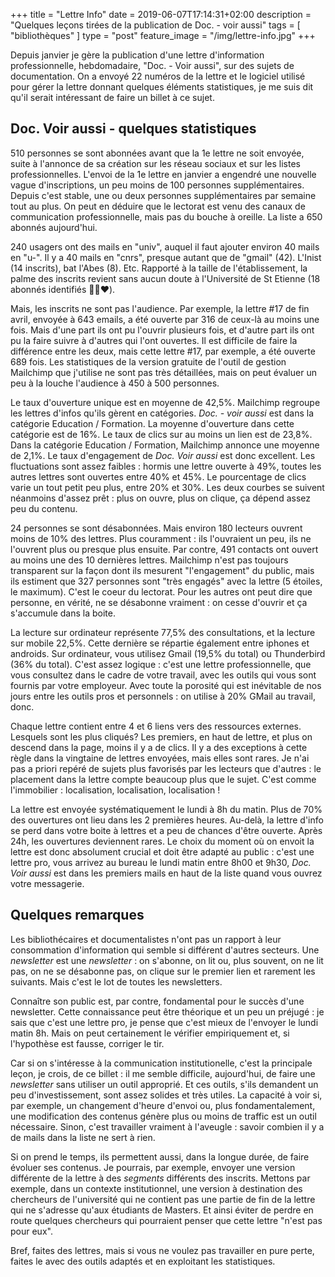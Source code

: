 +++
title = "Lettre Info"
date = 2019-06-07T17:14:31+02:00
description = "Quelques leçons tirées de la publication de Doc. - voir aussi"
tags = [ "bibliothèques" ]
type = "post"
feature_image = "/img/lettre-info.jpg"
+++

Depuis janvier je gère la publication d'une lettre d'information professionnelle, hebdomadaire, "Doc. - Voir aussi", sur des sujets de documentation.
On a envoyé 22 numéros de la lettre et le logiciel utilisé pour gérer la lettre donnant quelques éléments statistiques, je me suis dit qu'il serait intéressant de faire un billet à ce sujet.

## Doc. Voir aussi - quelques statistiques

510 personnes se sont abonnées avant que la 1e lettre ne soit envoyée, suite à l'annonce de sa création sur les réseau sociaux et sur les listes professionnelles. L'envoi de la 1e lettre en janvier a engendré une nouvelle vague d'inscriptions, un peu moins de 100 personnes supplémentaires. Depuis c'est stable, une ou deux personnes supplémentaires par semaine tout au plus.
On peut en déduire que le lectorat est venu des canaux de communication professionnelle, mais pas du bouche à oreille.
La liste a 650 abonnés aujourd'hui.

240 usagers ont des mails en "univ", auquel il faut ajouter environ 40 mails en "u-". Il y a 40 mails en "cnrs", presque autant que de "gmail" (42). L'Inist (14 inscrits), bat l'Abes (8). Etc. Rapporté à la taille de l'établissement, la palme des inscrits revient sans aucun doute à l'Université de St Etienne (18 abonnés identifiés 👋🤟❤️).

Mais, les inscrits ne sont pas l'audience. Par exemple, la lettre #17 de fin avril, envoyée à 643 emails, a été ouverte par 316 de ceux-là au moins une fois. Mais d'une part ils ont pu l'ouvrir plusieurs fois, et d'autre part ils ont pu la faire suivre à d'autres qui l'ont ouvertes. Il est difficile de faire la différence entre les deux, mais cette lettre #17, par exemple, a été ouverte 689 fois. Les statistiques de la version gratuite de l'outil de gestion Mailchimp que j'utilise ne sont pas très détaillées, mais on peut évaluer un peu à la louche l'audience à 450 à 500 personnes.

Le taux d'ouverture unique est en moyenne de 42,5%. Mailchimp regroupe les lettres d'infos qu'ils gèrent en catégories. _Doc. - voir aussi_ est dans la catégorie Education / Formation. La moyenne d'ouverture dans cette catégorie est de 16%.
Le taux de clics sur au moins un lien est de 23,8%. Dans la catégorie Education / Formation, Mailchimp annonce une moyenne de 2,1%.
Le taux d'engagement de _Doc. Voir aussi_ est donc excellent.
Les fluctuations sont assez faibles : hormis une lettre ouverte à 49%, toutes les autres lettres sont ouvertes entre 40% et 45%. Le pourcentage de clics varie un tout petit peu plus, entre 20% et 30%. Les deux courbes se suivent néanmoins d'assez prêt : plus on ouvre, plus on clique, ça dépend assez peu du contenu.

24 personnes se sont désabonnées. Mais environ 180 lecteurs ouvrent moins de 10% des lettres. Plus couramment : ils l'ouvraient un peu, ils ne l'ouvrent plus ou presque plus ensuite. Par contre, 491 contacts ont ouvert au moins une des 10 dernières lettres. Mailchimp n'est pas toujours transparent sur la façon dont ils mesurent "l'engagement" du public, mais ils estiment que 327 personnes sont "très engagés" avec la lettre (5 étoiles, le maximum). C'est le coeur du lectorat. Pour les autres ont peut dire que personne, en vérité, ne se désabonne vraiment : on cesse d'ouvrir et ça s'accumule dans la boite.

La lecture sur ordinateur représente 77,5% des consultations, et la lecture sur mobile 22,5%. Cette dernière se répartie également entre iphones et androids. Sur ordinateur, vous utilisez Gmail (19,5% du total) ou Thunderbird (36% du total). C'est assez logique : c'est une lettre professionnelle, que vous consultez dans le cadre de votre travail, avec les outils qui vous sont fournis par votre employeur. Avec toute la porosité qui est inévitable de nos jours entre les outils pros et personnels : on utilise à 20% GMail au travail, donc.

Chaque lettre contient entre 4 et 6 liens vers des ressources externes. Lesquels sont les plus cliqués? Les premiers, en haut de lettre, et plus on descend dans la page, moins il y a de clics. Il y a des exceptions à cette règle dans la vingtaine de lettres envoyées, mais elles sont rares.
Je n'ai pas a priori repéré de sujets plus favorisés par les lecteurs que d'autres : le placement dans la lettre compte beaucoup plus que le sujet. C'est comme l'immobilier : localisation, localisation, localisation !

La lettre est envoyée systématiquement le lundi à 8h du matin. Plus de 70% des ouvertures ont lieu dans les 2 premières heures. Au-delà, la lettre d'info se perd dans votre boite à lettres et a peu de chances d'être ouverte. Après 24h, les ouvertures deviennent rares. Le choix du moment où on envoit la lettre est donc absolument crucial et doit être adapté au public : c'est une lettre pro, vous arrivez au bureau le lundi matin entre 8h00 et 9h30, _Doc. Voir aussi_ est dans les premiers mails en haut de la liste quand vous ouvrez votre messagerie.

## Quelques remarques

Les bibliothécaires et documentalistes n'ont pas un rapport à leur consommation d'information qui semble si différent d'autres secteurs. Une _newsletter_ est une _newsletter_ : on s'abonne, on lit ou, plus souvent, on ne lit pas, on ne se désabonne pas, on clique sur le premier lien et rarement les suivants. Mais c'est le lot de toutes les newsletters.

Connaître son public est, par contre, fondamental pour le succès d'une newsletter. Cette connaissance peut être théorique et un peu un préjugé : je sais que c'est une lettre pro, je pense que c'est mieux de l'envoyer le lundi matin 8h. Mais on peut certainement le vérifier empiriquement et, si l'hypothèse est fausse, corriger le tir.

Car si on s'intéresse à la communication institutionelle, c'est la principale leçon, je crois, de ce billet : il me semble difficile, aujourd'hui, de faire une _newsletter_ sans utiliser un outil approprié. Et ces outils, s'ils demandent un peu d'investissement, sont assez solides et très utiles. La capacité à voir si, par exemple, un changement d'heure d'envoi ou, plus fondamentalement, une modification des contenus génère plus ou moins de traffic est un outil nécessaire. Sinon, c'est travailler vraiment à l'aveugle : savoir combien il y a de mails dans la liste ne sert à rien.

Si on prend le temps, ils permettent aussi, dans la longue durée, de faire évoluer ses contenus. Je pourrais, par exemple, envoyer une version différente de la lettre à des _segments_ différents des inscrits. Mettons par exemple, dans un contexte institutionnel, une version à destination des chercheurs de l'université qui ne contient pas une partie de fin de la lettre qui ne s'adresse qu'aux étudiants de Masters. Et ainsi éviter de perdre en route quelques chercheurs qui pourraient penser que cette lettre "n'est pas pour eux".

Bref, faites des lettres, mais si vous ne voulez pas travailler en pure perte, faites le avec des outils adaptés et en exploitant les statistiques.

